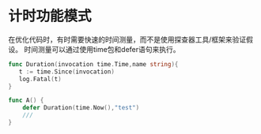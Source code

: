 # 计时功能模式

在优化代码时，有时需要快速的时间测量，而不是使用探查器工具/框架来验证假设。
时间测量可以通过使用time包和defer语句来执行。

```go
func Duration(invocation time.Time,name string){
   t := time.Since(invocation)
   log.Fatal(t)
}

func A() {
	defer Duration(time.Now(),"test")
	///
}
```
